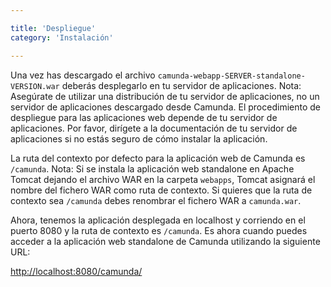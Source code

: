 ```yaml
---

title: 'Despliegue'
category: 'Instalación'

---
```


Una vez has descargado el archivo `camunda-webapp-SERVER-standalone-VERSION.war`
deberás desplegarlo en tu servidor de aplicaciones. Nota: Asegúrate de utilizar una
distribución de tu servidor de aplicaciones, no un servidor de aplicaciones descargado
desde Camunda. El procedimiento de despliegue para las aplicaciones web depende de
tu servidor de aplicaciones.  Por favor, dirígete a la documentación de tu servidor de aplicaciones
si no estás seguro de cómo instalar la aplicación.

La ruta del contexto por defecto para la aplicación web de Camunda es `/camunda`. Nota:
Si se instala la aplicación web standalone en Apache Tomcat dejando el archivo WAR
en la carpeta `webapps`, Tomcat asignará el nombre del fichero WAR como
ruta de contexto. Si quieres que la ruta de contexto sea `/camunda` debes renombrar el fichero
WAR a `camunda.war`.

Ahora, tenemos la aplicación desplegada en localhost y corriendo en el puerto 8080
y la ruta de contexto es `/camunda`. Es ahora cuando puedes acceder a la aplicación web
standalone de Camunda utilizando la siguiente URL:

[http://localhost:8080/camunda/](http://localhost:8080/camunda/)
